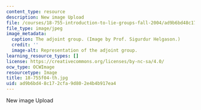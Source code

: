 ```yaml
---
content_type: resource
description: New image Upload
file: /courses/18-755-introduction-to-lie-groups-fall-2004/ad9b6bd48c172cfa9d802e4b4b917ea4_18-755f04-th.jpg
file_type: image/jpeg
image_metadata:
  caption: The adjoint group. (Image by Prof. Sigurdur Helgason.)
  credit: ''
  image-alt: Representation of the adjoint group.
learning_resource_types: []
license: https://creativecommons.org/licenses/by-nc-sa/4.0/
ocw_type: OCWImage
resourcetype: Image
title: 18-755f04-th.jpg
uid: ad9b6bd4-8c17-2cfa-9d80-2e4b4b917ea4
---
```

New image Upload